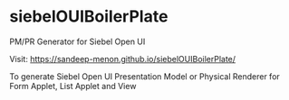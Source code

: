 # siebelOUIBoilerPlate
PM/PR Generator for Siebel Open UI

Visit: https://sandeep-menon.github.io/siebelOUIBoilerPlate/

To generate Siebel Open UI Presentation Model or Physical Renderer for Form Applet, List Applet and View
